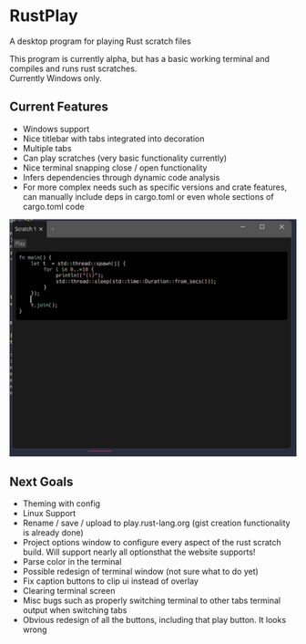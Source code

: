 # RustPlay
A desktop program for playing Rust scratch files

This program is currently alpha, but has a basic working terminal and compiles and runs rust scratches.  
Currently Windows only.

## Current Features
- Windows support
- Nice titlebar with tabs integrated into decoration
- Multiple tabs
- Can play scratches (very basic functionality currently)
- Nice terminal snapping close / open functionality
- Infers dependencies through dynamic code analysis
- For more complex needs such as specific versions and crate features, can manually include deps in cargo.toml or even whole sections of cargo.toml code

![Ui Demo](/readme_assets/ui.gif)

## Next Goals
- Theming with config
- Linux Support
- Rename / save / upload to play.rust-lang.org (gist creation functionality is already done)
- Project options window to configure every aspect of the rust scratch build. Will support nearly all optionsthat the website supports!
- Parse color in the terminal
- Possible redesign of terminal window (not sure what to do yet)
- Fix caption buttons to clip ui instead of overlay
- Clearing terminal screen
- Misc bugs such as properly switching terminal to other tabs terminal output when switching tabs
- Obvious redesign of all the buttons, including that play button. It looks wrong
